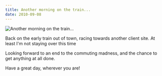 ```yaml
---
title: Another morning on the train...
date: 2010-09-08
---
```


![Another morning on the train...](https://source.unsplash.com/FHnnjk1Yj7Y/1600x900)

Back on the early train out of town, racing towards another client site. At least I'm not staying over this time

Looking forward to an end to the commuting madness, and the chance to get anything at all done.

Have a great day, wherever you are!